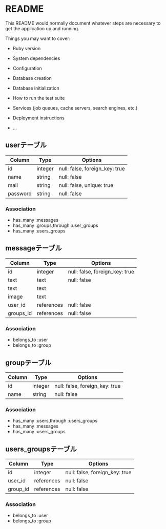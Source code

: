 # README

This README would normally document whatever steps are necessary to get the
application up and running.

Things you may want to cover:

* Ruby version

* System dependencies

* Configuration

* Database creation

* Database initialization

* How to run the test suite

* Services (job queues, cache servers, search engines, etc.)

* Deployment instructions

* ...

## userテーブル
|Column|Type|Options|
|------|----|-------|
|id|integer|null: false, foreign_key: true|
|name|string|null: false|
|mail|string|null: false, unique: true|
|password|string|null: false|

### Association
- has_many :messages
- has_many :groups,through::user_groups
- has_many :users_groups

## messageテーブル
|Column|Type|Options|
|------|----|-------|
|id|integer|null: false, foreign_key: true|
|text|text|null: false|
|text|text|
|image|text|
|user_id|references|null: false|
|groups_id|references|null: false|

### Association
- belongs_to :user
- belongs_to :group

## groupテーブル
|Column|Type|Options|
|------|----|-------|
|id|integer|null: false, foreign_key: true|
|name|string|null: false|

### Association
- has_many :users,through :users_groups
- has_many :messages
- has_many :users_groups

## users_groupsテーブル

|Column|Type|Options|
|------|----|-------|
|id|integer|null: false, foreign_key: true|
|user_id|references|null: false|
|group_id|references|null: false|

### Association
- belongs_to :user
- belongs_to :group